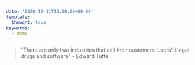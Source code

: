 ```yaml
---
date: '2020-12-11T15:50:00+00:00'
template:
  thought: true
keywords:
  - meme
---
```


> "There are only two industries that call their customers ‘users’: illegal drugs and software"
> \- Edward Tufte
